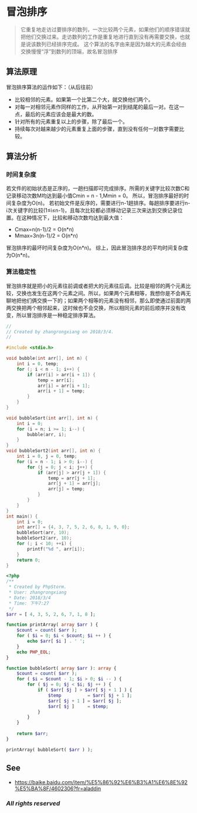 # 冒泡排序
> 它重复地走访过要排序的数列，一次比较两个元素，如果他们的顺序错误就把他们交换过来。走访数列的工作是重复地进行直到没有再需要交换，也就是说该数列已经排序完成。
这个算法的名字由来是因为越大的元素会经由交换慢慢“浮”到数列的顶端，故名冒泡排序

## 算法原理
冒泡排序算法的运作如下：（从后往前）
- 比较相邻的元素。如果第一个比第二个大，就交换他们两个。
- 对每一对相邻元素作同样的工作，从开始第一对到结尾的最后一对。在这一点，最后的元素应该会是最大的数。
- 针对所有的元素重复以上的步骤，除了最后一个。
- 持续每次对越来越少的元素重复上面的步骤，直到没有任何一对数字需要比较。

## 算法分析

### 时间复杂度
若文件的初始状态是正序的，一趟扫描即可完成排序。所需的关键字比较次数C和记录移动次数M均达到最小值Cmin = n - 1,Mmin = 0。
所以，冒泡排序最好的时间复杂度为O(n)。
若初始文件是反序的，需要进行n-1趟排序。每趟排序要进行n-i次关键字的比较(1≤i≤n-1)，且每次比较都必须移动记录三次来达到交换记录位置。在这种情况下，比较和移动次数均达到最大值：
- Cmax=n(n-1)/2 = O(n\*n)
- Mmax=3n(n-1)/2 = O(n\*n)

冒泡排序的最坏时间复杂度为O(n\*n)。
综上，因此冒泡排序总的平均时间复杂度为O(n\*n)。

### 算法稳定性
冒泡排序就是把小的元素往前调或者把大的元素往后调。比较是相邻的两个元素比较，交换也发生在这两个元素之间。所以，如果两个元素相等，我想你是不会再无聊地把他们俩交换一下的；如果两个相等的元素没有相邻，那么即使通过前面的两两交换把两个相邻起来，这时候也不会交换，所以相同元素的前后顺序并没有改变，所以冒泡排序是一种稳定排序算法。

```c
//
// Created by zhangrongxiang on 2018/3/4.
//

#include <stdio.h>

void bubble(int arr[], int n) {
    int i = 0, temp;
    for (; i < n - 1; i++) {
        if (arr[i] > arr[i + 1]) {
            temp = arr[i];
            arr[i] = arr[i + 1];
            arr[i + 1] = temp;
        }
    }
}

void bubbleSort(int arr[], int n) {
    int i = 0;
    for (i = n; i >= 1; i--) {
        bubble(arr, i);
    }
}
void bubbleSort2(int arr[], int n) {
    int i = 0, j = 0, temp;
    for (i = n - 1; i > 0; i--) {
        for (j = 0; j < i; j++) {
            if (arr[j] > arr[j + 1]) {
                temp = arr[j + 1];
                arr[j + 1] = arr[j];
                arr[j] = temp;
            }
        }
    }
}
int main() {
    int i = 0;
    int arr[] = {4, 3, 7, 5, 2, 6, 8, 1, 9, 0};
    bubbleSort(arr, 10);
    bubbleSort2(arr, 10);
    for (; i < 10; ++i) {
        printf("%d ", arr[i]);
    }
    return 0;
}
```

```php
<?php
/**
 * Created by PhpStorm.
 * User: zhangrongxiang
 * Date: 2018/3/4
 * Time: 下午7:27
 */
$arr = [ 4, 3, 5, 2, 6, 7, 1, 8 ];

function printArray( array $arr ) {
	$count = count( $arr );
	for ( $i = 0; $i < $count; $i ++ ) {
		echo $arr[ $i ] . ' ';
	}
	echo PHP_EOL;
}

function bubbleSort( array $arr ): array {
	$count = count( $arr );
	for ( $i = $count - 1; $i > 0; $i -- ) {
		for ( $j = 0; $j < $i; $j ++ ) {
			if ( $arr[ $j ] > $arr[ $j + 1 ] ) {
				$temp          = $arr[ $j + 1 ];
				$arr[ $j + 1 ] = $arr[ $j ];
				$arr[ $j ]     = $temp;
			}
		}
	}
	
	return $arr;
}

printArray( bubbleSort( $arr ) );
```

## See
- <https://baike.baidu.com/item/%E5%86%92%E6%B3%A1%E6%8E%92%E5%BA%8F/4602306?fr=aladdin>

### *All rights reserved*